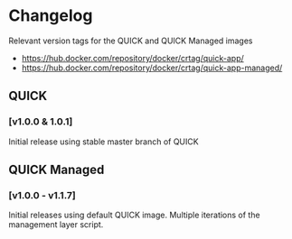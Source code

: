# Changelog
Relevant version tags for the QUICK and QUICK Managed images
* https://hub.docker.com/repository/docker/crtag/quick-app/
* https://hub.docker.com/repository/docker/crtag/quick-app-managed/


## QUICK

### [v1.0.0 & 1.0.1]
Initial release using stable master branch of QUICK


## QUICK Managed

### [v1.0.0 - v1.1.7]
Initial releases using default QUICK image. Multiple iterations of the management layer script.